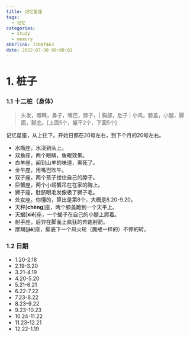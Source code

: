 ```yaml
---
title: 记忆星座
tags:
  - 记忆
categories:
  - study
  - memory
abbrlink: 7208f463
date: 2022-07-30 00:00:01
---
```


# 1. 桩子

### 1.1 十二桩（身体）

<!-- more -->

> 头发，眼睛，鼻子，嘴巴，脖子，|  胸部，肚子 |  小鸡，膝盖，小腿，脚面，脚底。[上面5个，躯干2个，下面5个]

记忆星座，从上往下。开始日都在20号左右，到下个月的20号左右。

+ 水瓶座，水浇到头上。
+ 双鱼座，两个眼睛，鱼眼效果。
+ 白羊座，闻到山羊的味道，熏死了。
+ 金牛座，用嘴巴吹牛。
+ 双子座，两个孩子搂住自己的脖子。
+ 巨蟹座，两个小螃蟹吊在在家的胸上。
+ 狮子座，肚脐眼毛发像极了狮子毛。
+ 处女座。你懂的，算出是第8个，大概是8.20-9.20。
+ 天秤[**chèng**]座，两个膝盖跪到一个天平上。
+ 天蝎[**xiē**]座，一个蝎子在自己的小腿上爬着。
+ 射手座，后羿在脚面上疯狂的奔跑射箭。
+ 摩羯[**jié**]座，脚底下一个风火轮（魔戒一样的）不停的转。



### 1.2 日期

+ 1.20-2.18
+ 2.19-3.20
+ 3.21-4.19
+ 4.20-5.20
+ 5.21-6.21
+ 6.22-7.22
+ 7.23-8.22
+ 8.23-9.22
+ 9.23-10.23
+ 10.24-11.22
+ 11.23-12.21
+ 12.22-1.19

